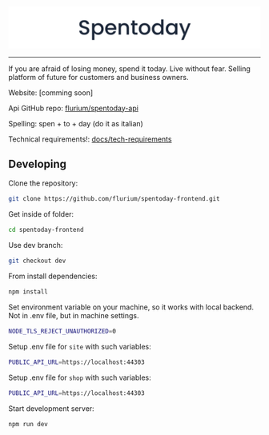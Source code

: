 ![Spentoday banner](./assets/banner.svg)

---

If you are afraid of losing money, spend it today. Live without fear.
Selling platform of future for customers and business owners.

Website: [comming soon]

Api GitHub repo: [flurium/spentoday-api](https://github.com/flurium/spentoday-api)

Spelling: spen + to + day (do it as italian)

Technical requirements!: [docs/tech-requirements](./docs/tech-requirements.md)

## Developing

Clone the repository:

```bash
git clone https://github.com/flurium/spentoday-frontend.git
```

Get inside of folder:

```bash
cd spentoday-frontend
```

Use dev branch:

```bash
git checkout dev
```

From install dependencies:

```bash
npm install
```

Set environment variable on your machine, so it works with local backend.
Not in .env file, but in machine settings.

```bash
NODE_TLS_REJECT_UNAUTHORIZED=0
```

Setup .env file for `site` with such variables:

```bash
PUBLIC_API_URL=https://localhost:44303
```

Setup .env file for `shop` with such variables:

```bash
PUBLIC_API_URL=https://localhost:44303
```

Start development server:

```bash
npm run dev
```

<!--
# Turborepo Svelte starter

This is an official starter Turborepo.

## Using this example

Run the following command:

```sh
npx create-turbo@latest -e with-svelte
```

## What's inside?

This Turborepo includes the following packages/apps:

### Apps and Packages

- `docs`: a [svelte-kit](https://kit.svelte.dev/) app
- `web`: another [svelte-kit](https://kit.svelte.dev/) app
- `ui`: a stub Svelte component library shared by both `web` and `docs` applications
- `eslint-config-custom`: `eslint` configurations (includes `eslint-plugin-svelte` and `eslint-config-prettier`)

Each package/app is 100% [TypeScript](https://www.typescriptlang.org/).

### Utilities

This Turborepo has some additional tools already setup for you:

- [TypeScript](https://www.typescriptlang.org/) for static type checking
- [ESLint](https://eslint.org/) for code linting
- [Prettier](https://prettier.io) for code formatting
 -->

